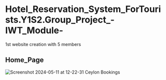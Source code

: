 # Hotel_Reservation_System_ForTourists.Y1S2.Group_Project_-IWT_Module-
1st website creation with 5 members


<h2>Home_Page</h2>

![Screenshot 2024-05-11 at 12-22-31 Ceylon Bookings](https://github.com/VinodDMVithana/Hotel_Reservation_System_ForTourists.Y1S2.Group_Project_-IWT_Module-/assets/153304220/35235943-875c-4f07-90cb-0baf757217e9)
